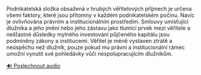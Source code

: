 
Podnikatelská složka obsažená v hrubých věřitelových příjmech je určena všemi faktory, které jsou přítomny v každém podnikatelském počinu. Navíc je ovlivňována právním a institucionálním prostředím. Smlouvy umísťující dlužníka a jeho jmění nebo jeho zástavu jako tlumící prvek mezi věřitele a nešťastné důsledky mylného investování půjčeného kapitálu jsou podmíněny zákony a institucemi. Věřitel je méně vystaven ztrátě a neúspěchu než dlužník, pouze pokud mu právní a institucionální rámec umožní vynutit své pohledávky vůči nespolupracujícím dlužníkům.

[🔊 Poslechnout audio](/data/7-paragraphs/audio/chapter_96/para_008-Podnikatelsk-sloka-obsaen-v-hrubch-vitelov.mp3)
